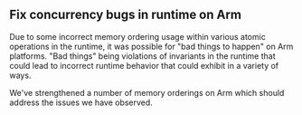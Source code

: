 ## Fix concurrency bugs in runtime on Arm

Due to some incorrect memory ordering usage within various atomic operations in the runtime, it was possible for "bad things to happen" on Arm platforms. "Bad things" being violations of invariants in the runtime that could lead to incorrect runtime behavior that could exhibit in a variety of ways.

We've strengthened a number of memory orderings on Arm which should address the issues we have observed.
